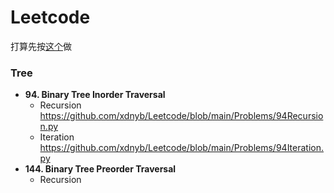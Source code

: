 # Leetcode
打算先按[这个](https://zxi.mytechroad.com/blog/leetcode-problem-categories/)做
### Tree
+ **94. Binary Tree Inorder Traversal**
  + Recursion https://github.com/xdnyb/Leetcode/blob/main/Problems/94Recursion.py
  + Iteration https://github.com/xdnyb/Leetcode/blob/main/Problems/94Iteration.py
+ **144. Binary Tree Preorder Traversal**
  + Recursion
